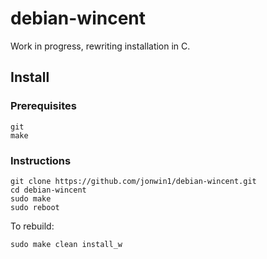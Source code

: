 # debian-wincent

Work in progress, rewriting installation in C.

## Install

### Prerequisites

    git
    make

### Instructions

    git clone https://github.com/jonwin1/debian-wincent.git
    cd debian-wincent
    sudo make
    sudo reboot

To rebuild:

    sudo make clean install_w

